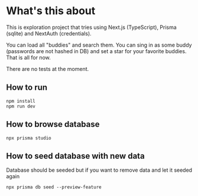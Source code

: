 # What's this about

This is exploration project that tries using Next.js (TypeScript), Prisma (sqlite) and NextAuth (credentials).

You can load all "buddies" and search them. You can sing in as some buddy (passwords are not hashed in DB) and set a star for your favorite buddies. That is all for now.

There are no tests at the moment.

## How to run

```
npm install
npm run dev
```

## How to browse database

```
npx prisma studio
```

## How to seed database with new data

Database should be seeded but if you want to remove data and let it seeded again

```
npx prisma db seed --preview-feature
```
